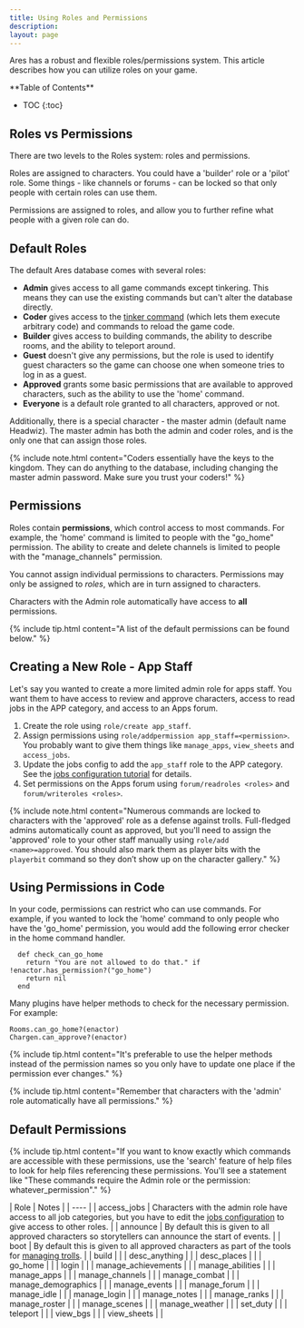 ```yaml
---
title: Using Roles and Permissions
description:
layout: page
---
```


Ares has a robust and flexible roles/permissions system.  This article describes how you can utilize roles on your game.

<div id="inline_toc" markdown="1">
**Table of Contents**

* TOC
{:toc}
</div>

## Roles vs Permissions

There are two levels to the Roles system:  roles and permissions.

Roles are assigned to characters.  You could have a 'builder' role or a 'pilot' role.  Some things - like channels or forums - can be locked so that only people with certain roles can use them.

Permissions are assigned to roles, and allow you to further refine what people with a given role can do.  

## Default Roles

The default Ares database comes with several roles:

* **Admin** gives access to all game commands except tinkering.  This means they can use the existing commands but can't alter the database directly.
* **Coder** gives access to the [tinker command](/tutorials/code/tinker.html) (which lets them execute arbitrary code) and commands to reload the game code.
* **Builder** gives access to building commands, the ability to describe rooms, and the ability to teleport around.
* **Guest** doesn't give any permissions, but the role is used to identify guest characters so the game can choose one when someone tries to log in as a guest.
* **Approved** grants some basic permissions that are available to approved characters, such as the ability to use the 'home' command.
* **Everyone** is a default role granted to all characters, approved or not.

Additionally, there is a special character - the master admin (default name Headwiz).  The master admin has both the admin and coder roles, and is the only one that can assign those roles.

{% include note.html content="Coders essentially have the keys to the kingdom.  They can do anything to the database, including changing the master admin password.  Make sure you trust your coders!" %}

## Permissions

Roles contain **permissions**, which control access to most commands.  For example, the 'home' command is limited to people with the "go_home" permission.  The ability to create and delete channels is limited to people with the "manage_channels" permission.   

You cannot assign individual permissions to characters.  Permissions may only be assigned to *roles*, which are in turn assigned to characters.

Characters with the Admin role automatically have access to **all** permissions.

{% include tip.html content="A list of the default permissions can be found below." %}

## Creating a New Role - App Staff

Let's say you wanted to create a more limited admin role for apps staff.  You want them to have access to review and approve characters, access to read jobs in the APP category, and access to an Apps forum.

1. Create the role using `role/create app_staff`.
2. Assign permissions using `role/addpermission app_staff=<permission>`.   You probably want to give them things like `manage_apps`, `view_sheets` and `access_jobs`.
3. Update the jobs config to add the `app_staff` role to the APP category.  See the [jobs configuration tutorial](/tutorials/config/jobs.html) for details.
4. Set permissions on the Apps forum using `forum/readroles <roles>` and `forum/writeroles <roles>`.

{% include note.html content="Numerous commands are locked to characters with the 'approved' role as a defense against trolls. Full-fledged admins automatically count as approved, but you'll need to assign the 'approved' role to your other staff manually using <code>role/add &lt;name&gt;=approved</code>.  You should also mark them as player bits with the <code>playerbit</code> command so they don’t show up on the character gallery." %}
  
## Using Permissions in Code

In your code, permissions can restrict who can use commands.  For example, if you wanted to lock the 'home' command to only people who have the 'go_home' permission, you would add the following error checker in the home command handler.

      def check_can_go_home
        return "You are not allowed to do that." if !enactor.has_permission?("go_home")
        return nil
      end

Many plugins have helper methods to check for the necessary permission.  For example:

    Rooms.can_go_home?(enactor)
    Chargen.can_approve?(enactor)

{% include tip.html content="It's preferable to use the helper methods instead of the permission names so you only have to update one place if the permission ever changes." %}

{% include tip.html content="Remember that characters with the 'admin' role automatically have all permissions." %}

## Default Permissions

{% include tip.html content="If you want to know exactly which commands are accessible with these permissions, use the 'search' feature of help files to look for help files referencing these permissions.  You'll see a statement like  \"These commands require the Admin role or the permission: whatever_permission\"." %}

| Role | Notes |
| ---- |
| access_jobs | Characters with the admin role have access to all job categories, but you have to edit the [jobs configuration](/tutorials/config/jobs.html) to give access to other roles. |
| announce | By default this is given to all approved characters so storytellers can announce the start of events. |
| boot | By default this is given to all approved characters as part of the tools for [managing trolls](/tutorials/manage/trolls.html). |
| build | |
| desc_anything | |
| desc_places | | 
| go_home | |
| login | |
| manage_achievements | |
| manage_abilities | |
| manage_apps | |
| manage_channels | |
| manage_combat | |
| manage_demographics | |
| manage_events | |
| manage_forum | |
| manage_idle | |
| manage_login | |
| manage_notes | |
| manage_ranks | |
| manage_roster | |
| manage_scenes | |
| manage_weather | |
| set_duty | |
| teleport | |
| view_bgs | |
| view_sheets | |

